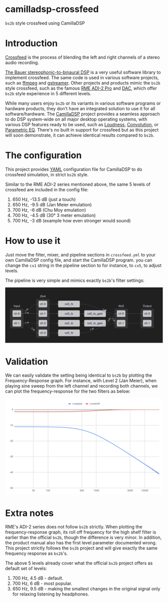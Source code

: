 # camilladsp-crossfeed

`bs2b` style crossfeed using CamillaDSP

# Introduction

[Crossfeed](https://en.wikipedia.org/wiki/Crossfeed) is the process of blending the left and right channels of a stereo audio recording.

[The Bauer stereophonic-to-binaural DSP](http://bs2b.sourceforge.net/) is a very useful software library to implement crossfeed. The same code is used in various software projects, such as [ffmpeg](https://www.ffmpeg.org/doxygen/2.5/af__bs2b_8c_source.html) and [gstreamer](https://gstreamer.freedesktop.org/documentation/bs2b/index.html?gi-language=c). Other projects and products mimic the `bs2b` style crossfeed, such as the famous [RME ADI-2 Pro](https://www.rme-audio.de/adi-2-pro-fs-be.html) and [DAC](https://www.rme-audio.de/adi-2-dac.html), which offer `bs2b` style experience in 5 different levels.

While many users enjoy `bs2b` or its variants in various software programs or hardware products, they don't have an integrated solution to use it for all software/hardware. The [CamillaDSP](https://github.com/HEnquist/camilladsp/) project provides a seamless approach to do DSP system-wide on all major desktop operating systems, with various DSP features ready to be used, such as [Loudness](https://en.wikipedia.org/wiki/Loudness_compensation), [Convolution](https://en.wikipedia.org/wiki/Convolution), or [Parametric EQ](https://en.wikipedia.org/wiki/Equalization_(audio)#Parametric_equalizer). There's no built in support for crossfeed but as this project will soon demonstrate, it can achieve identical results compared to `bs2b`.

# The configuration

This project provides [YAML](https://en.wikipedia.org/wiki/YAML) configuration file for CamillaDSP to do crossfeed simulation, in strict `bs2b` style.

Similar to the RME ADI-2 series mentioned above, the same 5 levels of crossfeed are included in the config file:

1. 650 Hz, -13.5 dB (just a touch)
2. 650 Hz, -9.5 dB (Jan Meier emulation)
3. 700 Hz, -6 dB (Chu Moy emulation)
4. 700 Hz, -4.5 dB (30° 3 meter emulation)
5. 700 Hz, -3 dB (example how even stronger would sound)

# How to use it

Just move the filter, mixer, and pipeline sections in `crossfeed.yml` to your own CamillaDSP config file, and start the CamillaDSP program. you can change the `cx1` string in the pipeline section to for instance, to `cx5`, to adjust levels.

The pipeline is very simple and mimics exactly `bs2b`'s filter settings:

![DSP pipeline for crossfeed](pipeline.png)

# Validation

We can easily validate the setting being identical to `bs2b` by plotting the Frequency-Response graph. For instance, with Level 2 (Jan Meier), when playing sine sweep from the left channel and recording both channels, we can plot the frequency-response for the two filters as below:

![Frequency response graph of Jan Meier crossfeed](frequency-response.png)


# Extra notes

RME's ADI-2 series does not follow `bs2b` strictly. When plotting the frequency-response graph, its roll off frequency for the high shelf filter is earlier than the official `bs2b`, though the difference is very minor. In addition, the product manual also has the first level parameter documented wrong. This project strictly follows the `bs2b` project and will give exactly the same frequency response as `bs2b`'s.

The above 5 levels already cover what the official `bs2b` project offers as default set of levels:

1. 700 Hz, 4.5 dB - default.
2. 700 Hz, 6 dB - most popular.
3. 650 Hz, 9.5 dB - making the smallest changes in the original signal only for relaxing listening by headphones.
 
